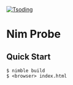 [![Tsoding](https://img.shields.io/badge/twitch.tv-tsoding-purple?logo=twitch&style=for-the-badge)](https://www.twitch.tv/tsoding)
# Nim Probe

## Quick Start

```console
$ nimble build
$ <browser> index.html
```
